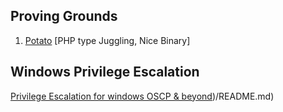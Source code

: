 ## Proving Grounds
1. [Potato](./Proving%20Grounds/play/potato.md) [PHP type Juggling, Nice Binary]


## Windows Privilege Escalation

[Privilege Escalation for windows OSCP & beyond](WIndows%20Privilege%20Escalation%20\(Tib3rius))/README.md)